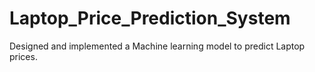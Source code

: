 # Laptop_Price_Prediction_System
Designed and implemented a Machine learning model to predict Laptop prices.
